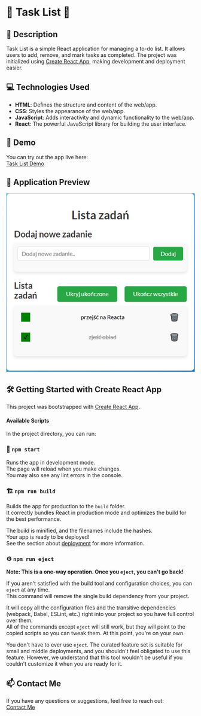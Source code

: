# 🎯 Task List 📝

## 📄 Description

Task List is a simple React application for managing a to-do list. It allows users to add, remove, and mark tasks as completed. The project was initialized using [Create React App](https://github.com/facebook/create-react-app), making development and deployment easier.

## 💻 Technologies Used

- **HTML**: Defines the structure and content of the web/app.
- **CSS**: Styles the appearance of the web/app.
- **JavaScript**: Adds interactivity and dynamic functionality to the web/app.
- **React**: The powerful JavaScript library for building the user interface.

## 🚀 Demo

You can try out the app live here:  
[Task List Demo](https://gyrletta.github.io/todo-list-react/)

## 📸 Application Preview

![Task List App Screenshot](./public/ToDoList.PNG)

## 🛠️ Getting Started with Create React App

This project was bootstrapped with [Create React App](https://github.com/facebook/create-react-app).

#### Available Scripts

In the project directory, you can run:

### 🔧 `npm start`

Runs the app in development mode.  
The page will reload when you make changes.  
You may also see any lint errors in the console.

### 🏗️ `npm run build`

Builds the app for production to the `build` folder.  
It correctly bundles React in production mode and optimizes the build for the best performance.

The build is minified, and the filenames include the hashes.  
Your app is ready to be deployed!  
See the section about [deployment](https://facebook.github.io/create-react-app/docs/deployment) for more information.

### ⚙️ `npm run eject`

**Note: This is a one-way operation. Once you `eject`, you can't go back!**

If you aren't satisfied with the build tool and configuration choices, you can `eject` at any time.  
This command will remove the single build dependency from your project.

It will copy all the configuration files and the transitive dependencies (webpack, Babel, ESLint, etc.) right into your project so you have full control over them.  
All of the commands except `eject` will still work, but they will point to the copied scripts so you can tweak them. At this point, you're on your own.

You don't have to ever use `eject`. The curated feature set is suitable for small and middle deployments, and you shouldn't feel obligated to use this feature. However, we understand that this tool wouldn't be useful if you couldn't customize it when you are ready for it.

## 📫 Contact Me

If you have any questions or suggestions, feel free to reach out:  
[Contact Me](##)
